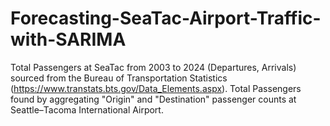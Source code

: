 # Forecasting-SeaTac-Airport-Traffic-with-SARIMA

Total Passengers at SeaTac from 2003 to 2024 (Departures, Arrivals) sourced from the Bureau of Transportation Statistics (https://www.transtats.bts.gov/Data_Elements.aspx). Total Passengers found by aggregating "Origin" and "Destination" passenger counts at Seattle–Tacoma International Airport.
